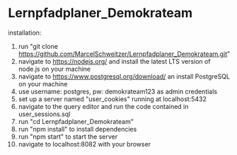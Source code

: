 # Lernpfadplaner_Demokrateam

installation:

1) run "git clone https://github.com/MarcelSchweitzer/Lernpfadplaner_Demokrateam.git"
2) navigate to https://nodejs.org/ and install the latest LTS version of node.js on your machine
3) navigate to https://www.postgresql.org/download/ an install PostgreSQL on your machine
4) use username: postgres, pw: demokrateam123 as admin credentials
5) set up a server named "user_cookies" running at localhost:5432
6) navigate to the query editor and run the code contained in user_sessions.sql
7) run "cd Lernpfadplaner_Demokrateam"
8) run "npm install" to install dependencies
9) run "npm start" to start the server
10) navigate to localhost:8082 with your browser